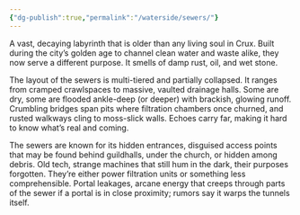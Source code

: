 ```yaml
---
{"dg-publish":true,"permalink":"/waterside/sewers/"}
---
```


A vast, decaying labyrinth that is older than any living soul in Crux. Built during the city’s golden age to channel clean water and waste alike, they now serve a different purpose. It smells of damp rust, oil, and wet stone.

The layout of the sewers is multi-tiered and partially collapsed. It ranges from cramped crawlspaces to massive, vaulted drainage halls. Some are dry, some are flooded ankle-deep (or deeper) with brackish, glowing runoff. Crumbling bridges span pits where filtration chambers once churned, and rusted walkways cling to moss-slick walls. Echoes carry far, making it hard to know what’s real and coming.

The sewers are known for its hidden entrances, disguised access points that may be found behind guildhalls, under the church, or hidden among debris. Old tech, strange machines that still hum in the dark, their purposes forgotten. They’re either power filtration units or something less comprehensible. Portal leakages, arcane energy that creeps through parts of the sewer if a portal is in close proximity; rumors say it warps the tunnels itself. 
